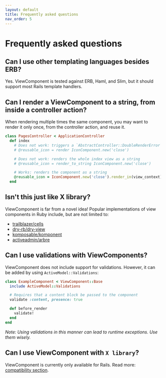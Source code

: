 ```yaml
---
layout: default
title: Frequently asked questions
nav_order: 5
---
```


# Frequently asked questions

## Can I use other templating languages besides ERB?

Yes. ViewComponent is tested against ERB, Haml, and Slim, but it should support most Rails template handlers.

## Can I render a ViewComponent to a string, from inside a controller action?

When rendering multiple times the same component, you may want to render it only once, from the controller action, and reuse it.

```rb
class PagesController < ApplicationController
  def index
    # Does not work: triggers a `AbstractController::DoubleRenderError`
    # @reusable_icon = render IconComponent.new('close')

    # Does not work: renders the whole index view as a string
    # @reusable_icon = render_to_string IconComponent.new('close')

    # Works: renders the component as a string
    @reusable_icon = IconComponent.new('close').render_in(view_context)
  end
```

## Isn't this just like X library?

ViewComponent is far from a novel idea! Popular implementations of view components in Ruby include, but are not limited to:

- [trailblazer/cells](https://github.com/trailblazer/cells)
- [dry-rb/dry-view](https://github.com/dry-rb/dry-view)
- [komposable/komponent](https://github.com/komposable/komponent)
- [activeadmin/arbre](https://github.com/activeadmin/arbre)

## Can I use validations with ViewComponents?

ViewComponent does not include support for validations. However, it can be added by using `ActiveModel::Validations`:

```ruby
class ExampleComponent < ViewComponent::Base
  include ActiveModel::Validations

  # Requires that a content block be passed to the component
  validate :content, presence: true

  def before_render
    validate!
  end
end
```

_Note: Using validations in this manner can lead to runtime exceptions. Use them wisely._

## Can I use ViewComponent with `X library`?

ViewComponent is currently only available for Rails. Read more: [compatibility section](./compatibility).
